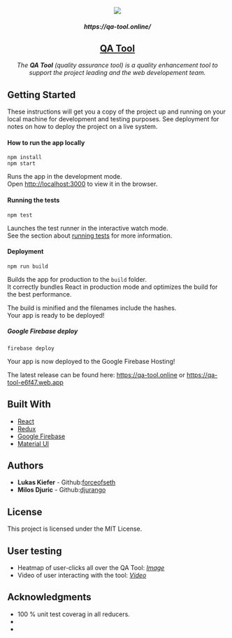 <p align="center"><img src="https://i.imgur.com/v5hxt0b.png"></p>

<h5 align="center">https://qa-tool.online/</h5>
<h2 align="center"><a href="https://qa-tool.online">QA Tool</a></h2>

<p align="center">
  <em>The <b>QA Tool</b> (quality assurance tool) is a quality enhancement tool to support the project leading and the web developement team.</em>
</p>




## Getting Started
These instructions will get you a copy of the project up and running on your local machine for development and testing purposes. See deployment for notes on how to deploy the project on a live system.


#### How to run the app locally

```
npm install
npm start
```
Runs the app in the development mode.<br>
Open [http://localhost:3000](http://localhost:3000) to view it in the browser.


#### Running the tests
```
npm test
```
Launches the test runner in the interactive watch mode.<br>
See the section about [running tests](https://facebook.github.io/create-react-app/docs/running-tests) for more information.


#### Deployment
```
npm run build
```
Builds the app for production to the `build` folder.<br>
It correctly bundles React in production mode and optimizes the build for the best performance.

The build is minified and the filenames include the hashes.<br>
Your app is ready to be deployed!

##### Google Firebase deploy
```
firebase deploy
```

Your app is now deployed to the Google Firebase Hosting!

The latest release can be found here:
https://qa-tool.online or https://qa-tool-e6f47.web.app


## Built With

* [React](https://reactjs.org/)
* [Redux](https://redux.js.org/introduction/getting-started/)
* [Google Firebase](https://firebase.google.com/)
* [Material UI](https://material-ui.com/)


## Authors

* **Lukas Kiefer** - Github:[forceofseth](https://github.com/forceofseth/)
* **Milos Djuric** - Github:[djurango](https://github.com/djurango/)


## License

This project is licensed under the MIT License.


## User testing

* Heatmap of user-clicks all over the QA Tool: <em>[Image](https://i.imgur.com/EPs2Kr7.jpg)</em>
* Video of user interacting with the tool: <em>[Video](https://insights.hotjar.com/r?site=1631304&recording=3007657372&token=a1c2120df6c1d496b4b03938d4bafd3a)</em>


## Acknowledgments

* 100 % unit test coverag in all reducers.
* 
* 
